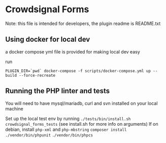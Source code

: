 # Crowdsignal Forms

Note: this file is intended for developers, the plugin readme
is README.txt

## Using docker for local dev

a docker compose yml file is provided for making local dev easy

run 
```
PLUGIN_DIR=`pwd` docker-compose -f scripts/docker-compose.yml up --build --force-recreate
```

## Running the PHP linter and tests

You will need to have mysql/mariadb, curl and svn installed on your local machine

Set up the local test env by running `./tests/bin/install.sh crowdsignal_forms_tests` (see install.sh for more info on arguments)
If on debian, install `php-xml` and `php-mbstring`
`composer install`
`./vendor/bin/phpunit`
`./vendor/bin/phpcs`
